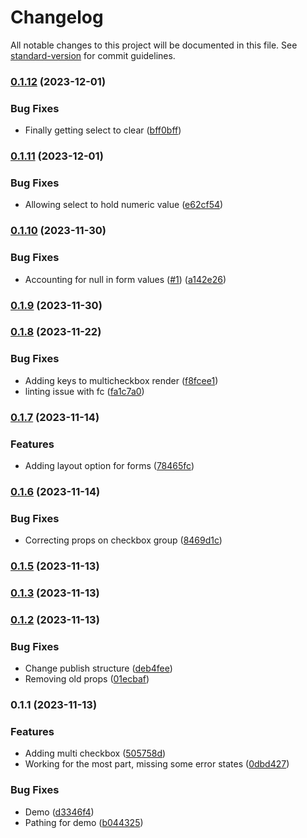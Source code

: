 # Changelog

All notable changes to this project will be documented in this file. See [standard-version](https://github.com/conventional-changelog/standard-version) for commit guidelines.

### [0.1.12](https://github.com/christopher-caldwell/mantine-form-generator/compare/v0.1.11...v0.1.12) (2023-12-01)


### Bug Fixes

* Finally getting select to clear ([bff0bff](https://github.com/christopher-caldwell/mantine-form-generator/commit/bff0bff794b411e1c29878b0e72136b71c06424d))

### [0.1.11](https://github.com/christopher-caldwell/mantine-form-generator/compare/v0.1.10...v0.1.11) (2023-12-01)


### Bug Fixes

* Allowing select to hold numeric value ([e62cf54](https://github.com/christopher-caldwell/mantine-form-generator/commit/e62cf5410df4ac0ee7e2f807a8bb902579fd0023))

### [0.1.10](https://github.com/christopher-caldwell/mantine-form-generator/compare/v0.1.9...v0.1.10) (2023-11-30)


### Bug Fixes

* Accounting for null in form values ([#1](https://github.com/christopher-caldwell/mantine-form-generator/issues/1)) ([a142e26](https://github.com/christopher-caldwell/mantine-form-generator/commit/a142e26a31c71b167d5bb2528bdf6d4d5f0329d8))

### [0.1.9](https://github.com/christopher-caldwell/mantine-form-generator/compare/v0.1.8...v0.1.9) (2023-11-30)

### [0.1.8](https://github.com/christopher-caldwell/mantine-form-generator/compare/v0.1.7...v0.1.8) (2023-11-22)


### Bug Fixes

* Adding keys to multicheckbox render ([f8fcee1](https://github.com/christopher-caldwell/mantine-form-generator/commit/f8fcee1489883a5286915653ada07405971791f2))
* linting issue with fc ([fa1c7a0](https://github.com/christopher-caldwell/mantine-form-generator/commit/fa1c7a04e1e8a4d98b935fff1fc3ec0cdf15c6f3))

### [0.1.7](https://github.com/christopher-caldwell/mantine-form-generator/compare/v0.1.6...v0.1.7) (2023-11-14)


### Features

* Adding layout option for forms ([78465fc](https://github.com/christopher-caldwell/mantine-form-generator/commit/78465fc7a8b193dcdf11858c7d8da55e311478ce))

### [0.1.6](https://github.com/christopher-caldwell/mantine-form-generator/compare/v0.1.5...v0.1.6) (2023-11-14)


### Bug Fixes

* Correcting props on checkbox group ([8469d1c](https://github.com/christopher-caldwell/mantine-form-generator/commit/8469d1c838afbcb42532211d9a8b908c32e8e33a))

### [0.1.5](https://github.com/christopher-caldwell/mantine-form-generator/compare/v0.1.2...v0.1.5) (2023-11-13)

### [0.1.3](https://github.com/christopher-caldwell/mantine-form-generator/compare/v0.1.2...v0.1.3) (2023-11-13)

### [0.1.2](https://github.com/christopher-caldwell/mantine-form-generator/compare/v0.1.1...v0.1.2) (2023-11-13)


### Bug Fixes

* Change publish structure ([deb4fee](https://github.com/christopher-caldwell/mantine-form-generator/commit/deb4fee50355d05a7444667eab1fb19a060ae602))
* Removing old props ([01ecbaf](https://github.com/christopher-caldwell/mantine-form-generator/commit/01ecbaf660c0903f12eab093eed03b5374111610))

### 0.1.1 (2023-11-13)


### Features

* Adding multi checkbox ([505758d](https://github.com/christopher-caldwell/mantine-form-generator/commit/505758df758e1413733d2ebd5adaf69e70b12afe))
* Working for the most part, missing some error states ([0dbd427](https://github.com/christopher-caldwell/mantine-form-generator/commit/0dbd427d6e45d7815e0b7db943bf6b06ed8c5521))


### Bug Fixes

* Demo ([d3346f4](https://github.com/christopher-caldwell/mantine-form-generator/commit/d3346f4d024f4500a75400023a7ef6e948dbc860))
* Pathing for demo ([b044325](https://github.com/christopher-caldwell/mantine-form-generator/commit/b044325e499cad3540e874d1b635bc59851d278f))

